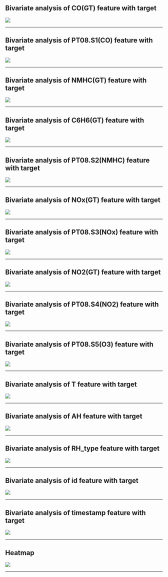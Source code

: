 ## Bivariate analysis of CO(GT) feature with target

![](CO(GT)_target.png)

------------------------------------------------------
## Bivariate analysis of PT08.S1(CO) feature with target

![](PT08.S1(CO)_target.png)

------------------------------------------------------
## Bivariate analysis of NMHC(GT) feature with target

![](NMHC(GT)_target.png)

------------------------------------------------------
## Bivariate analysis of C6H6(GT) feature with target

![](C6H6(GT)_target.png)

------------------------------------------------------
## Bivariate analysis of PT08.S2(NMHC) feature with target

![](PT08.S2(NMHC)_target.png)

------------------------------------------------------
## Bivariate analysis of NOx(GT) feature with target

![](NOx(GT)_target.png)

------------------------------------------------------
## Bivariate analysis of PT08.S3(NOx) feature with target

![](PT08.S3(NOx)_target.png)

------------------------------------------------------
## Bivariate analysis of NO2(GT) feature with target

![](NO2(GT)_target.png)

------------------------------------------------------
## Bivariate analysis of PT08.S4(NO2) feature with target

![](PT08.S4(NO2)_target.png)

------------------------------------------------------
## Bivariate analysis of PT08.S5(O3) feature with target

![](PT08.S5(O3)_target.png)

------------------------------------------------------
## Bivariate analysis of T feature with target

![](T_target.png)

------------------------------------------------------
## Bivariate analysis of AH feature with target

![](AH_target.png)

------------------------------------------------------
## Bivariate analysis of RH_type feature with target

![](RH_type_target.png)

------------------------------------------------------
## Bivariate analysis of id feature with target

![](id_target.png)

------------------------------------------------------
## Bivariate analysis of timestamp feature with target

![](timestamp_target.png)

------------------------------------------------------
## Heatmap
![](heatmap.png)

------------------------------------------------------

